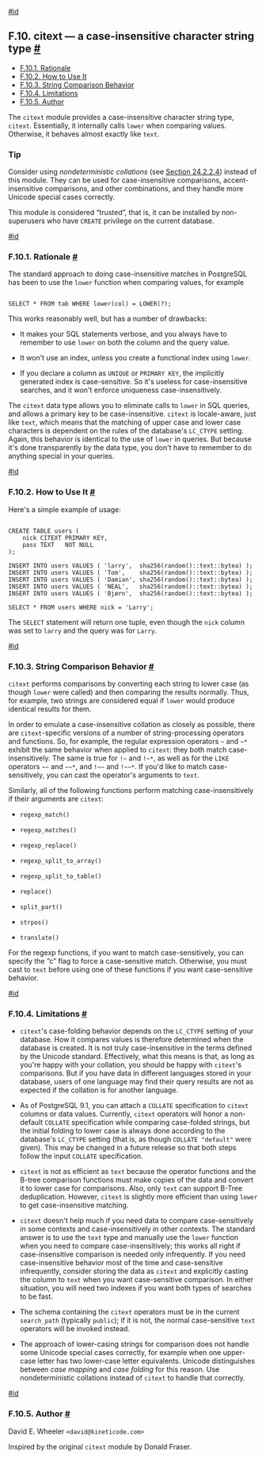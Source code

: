[#id](#CITEXT)

## F.10. citext — a case-insensitive character string type [#](#CITEXT)

- [F.10.1. Rationale](citext#CITEXT-RATIONALE)
- [F.10.2. How to Use It](citext#CITEXT-HOW-TO-USE-IT)
- [F.10.3. String Comparison Behavior](citext#CITEXT-STRING-COMPARISON-BEHAVIOR)
- [F.10.4. Limitations](citext#CITEXT-LIMITATIONS)
- [F.10.5. Author](citext#CITEXT-AUTHOR)

The `citext` module provides a case-insensitive character string type, `citext`. Essentially, it internally calls `lower` when comparing values. Otherwise, it behaves almost exactly like `text`.

### Tip

Consider using _nondeterministic collations_ (see [Section 24.2.2.4](collation#COLLATION-NONDETERMINISTIC)) instead of this module. They can be used for case-insensitive comparisons, accent-insensitive comparisons, and other combinations, and they handle more Unicode special cases correctly.

This module is considered “trusted”, that is, it can be installed by non-superusers who have `CREATE` privilege on the current database.

[#id](#CITEXT-RATIONALE)

### F.10.1. Rationale [#](#CITEXT-RATIONALE)

The standard approach to doing case-insensitive matches in PostgreSQL has been to use the `lower` function when comparing values, for example

```

SELECT * FROM tab WHERE lower(col) = LOWER(?);
```

This works reasonably well, but has a number of drawbacks:

- It makes your SQL statements verbose, and you always have to remember to use `lower` on both the column and the query value.

- It won't use an index, unless you create a functional index using `lower`.

- If you declare a column as `UNIQUE` or `PRIMARY KEY`, the implicitly generated index is case-sensitive. So it's useless for case-insensitive searches, and it won't enforce uniqueness case-insensitively.

The `citext` data type allows you to eliminate calls to `lower` in SQL queries, and allows a primary key to be case-insensitive. `citext` is locale-aware, just like `text`, which means that the matching of upper case and lower case characters is dependent on the rules of the database's `LC_CTYPE` setting. Again, this behavior is identical to the use of `lower` in queries. But because it's done transparently by the data type, you don't have to remember to do anything special in your queries.

[#id](#CITEXT-HOW-TO-USE-IT)

### F.10.2. How to Use It [#](#CITEXT-HOW-TO-USE-IT)

Here's a simple example of usage:

```

CREATE TABLE users (
    nick CITEXT PRIMARY KEY,
    pass TEXT   NOT NULL
);

INSERT INTO users VALUES ( 'larry',  sha256(random()::text::bytea) );
INSERT INTO users VALUES ( 'Tom',    sha256(random()::text::bytea) );
INSERT INTO users VALUES ( 'Damian', sha256(random()::text::bytea) );
INSERT INTO users VALUES ( 'NEAL',   sha256(random()::text::bytea) );
INSERT INTO users VALUES ( 'Bjørn',  sha256(random()::text::bytea) );

SELECT * FROM users WHERE nick = 'Larry';
```

The `SELECT` statement will return one tuple, even though the `nick` column was set to `larry` and the query was for `Larry`.

[#id](#CITEXT-STRING-COMPARISON-BEHAVIOR)

### F.10.3. String Comparison Behavior [#](#CITEXT-STRING-COMPARISON-BEHAVIOR)

`citext` performs comparisons by converting each string to lower case (as though `lower` were called) and then comparing the results normally. Thus, for example, two strings are considered equal if `lower` would produce identical results for them.

In order to emulate a case-insensitive collation as closely as possible, there are `citext`-specific versions of a number of string-processing operators and functions. So, for example, the regular expression operators `~` and `~*` exhibit the same behavior when applied to `citext`: they both match case-insensitively. The same is true for `!~` and `!~*`, as well as for the `LIKE` operators `~~` and `~~*`, and `!~~` and `!~~*`. If you'd like to match case-sensitively, you can cast the operator's arguments to `text`.

Similarly, all of the following functions perform matching case-insensitively if their arguments are `citext`:

- `regexp_match()`

- `regexp_matches()`

- `regexp_replace()`

- `regexp_split_to_array()`

- `regexp_split_to_table()`

- `replace()`

- `split_part()`

- `strpos()`

- `translate()`

For the regexp functions, if you want to match case-sensitively, you can specify the “c” flag to force a case-sensitive match. Otherwise, you must cast to `text` before using one of these functions if you want case-sensitive behavior.

[#id](#CITEXT-LIMITATIONS)

### F.10.4. Limitations [#](#CITEXT-LIMITATIONS)

- `citext`'s case-folding behavior depends on the `LC_CTYPE` setting of your database. How it compares values is therefore determined when the database is created. It is not truly case-insensitive in the terms defined by the Unicode standard. Effectively, what this means is that, as long as you're happy with your collation, you should be happy with `citext`'s comparisons. But if you have data in different languages stored in your database, users of one language may find their query results are not as expected if the collation is for another language.

- As of PostgreSQL 9.1, you can attach a `COLLATE` specification to `citext` columns or data values. Currently, `citext` operators will honor a non-default `COLLATE` specification while comparing case-folded strings, but the initial folding to lower case is always done according to the database's `LC_CTYPE` setting (that is, as though `COLLATE "default"` were given). This may be changed in a future release so that both steps follow the input `COLLATE` specification.

- `citext` is not as efficient as `text` because the operator functions and the B-tree comparison functions must make copies of the data and convert it to lower case for comparisons. Also, only `text` can support B-Tree deduplication. However, `citext` is slightly more efficient than using `lower` to get case-insensitive matching.

- `citext` doesn't help much if you need data to compare case-sensitively in some contexts and case-insensitively in other contexts. The standard answer is to use the `text` type and manually use the `lower` function when you need to compare case-insensitively; this works all right if case-insensitive comparison is needed only infrequently. If you need case-insensitive behavior most of the time and case-sensitive infrequently, consider storing the data as `citext` and explicitly casting the column to `text` when you want case-sensitive comparison. In either situation, you will need two indexes if you want both types of searches to be fast.

- The schema containing the `citext` operators must be in the current `search_path` (typically `public`); if it is not, the normal case-sensitive `text` operators will be invoked instead.

- The approach of lower-casing strings for comparison does not handle some Unicode special cases correctly, for example when one upper-case letter has two lower-case letter equivalents. Unicode distinguishes between _case mapping_ and _case folding_ for this reason. Use nondeterministic collations instead of `citext` to handle that correctly.

[#id](#CITEXT-AUTHOR)

### F.10.5. Author [#](#CITEXT-AUTHOR)

David E. Wheeler `<david@kineticode.com>`

Inspired by the original `citext` module by Donald Fraser.
